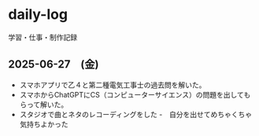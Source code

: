 # daily-log
学習・仕事・制作記録

## 2025-06-27　(金)
- スマホアプリで乙４と第二種電気工事士の過去問を解いた。
- スマホからChatGPTにCS（コンピューターサイエンス）の問題を出してもらって解いた。
- スタジオで曲とネタのレコーディングをした
  -　自分を出せてめちゃくちゃ気持ちよかった 
